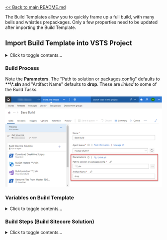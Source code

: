 [<< Back to main README.md](../README.md)

The Build Templates allow you to quickly frame up a full build, with many bells and whistles prepackages. Only a few properties need to be updated after importing the Build Template.

## Import Build Template into VSTS Project

<details><summary>Click to toggle contents...</summary>

From a VSTS instance:

1. First, you need to get the **Project ID**.
   1. Log in to the VSTS project from a browser.
   2. Once authenticated, visit **https://\<VSTS Project URL\>/_apis/projects** in a browser window.
   3. This will output all current projects in **JSON** format. Look for the project with the proper **"Name"**, then find the corresponding **"id"** property, remember this. 
2. Navigate to the desired template in your local repository at `~\BuildTemplates\`
   1. For **IaaS/VMs** builds, use ***sitecore.vsts.build.IaaS.json***
   2. For **PaaS** builds, use ***TBD***
3. Edit this **\*.json** file
4. Scroll all the way to the bottom and find the **"project"** property.
   1. Modify the **"id"** property to match the GUID you found in step **1** above.
5. Save your modified **\*.json** file.
6. From VSTS online, navigate to the Builds page (Page name: **Build pipelines**)
![Import Build](../ReadMeImages/ImportBuild.png)
7. Click **"+ Import"**
8. Click **"Browse..."**
9. Click **"Import"**
10. When the build definition loads, it will require some attention.
    1. **Process**
       1. Change name: Remove **"-import"** from the end of the name. For example, **"Base Build"**.
	   2. Select the proper **"Agent queue"**. This will likely be **"Hosted VS2017"**.
    2. **Get sources**
       1. It _should_ automatically select the current projects **VSTS Git** repo when you select this task. If not, select the proper **source**.
	   2. Verify it is pulling from the proper branch, **master** by default.
11. Click **"Save & queue > Save"**
    1. No folder selection is required.
    2. No comment is required.
	
This build template assumed you will be using **TDS Classic** and enable **Update Packages** (preferrably of _Items Only_) for your deployment. It also assumes that the output of the TDS project (targeted Web Project) is used as the primary artifact to promote to all environments. _The TDS Classic output of the web project produces more consistent configuration transformations._

</details>

### Build Process

Note the **Parameters**. The "Path to solution or packages.config" defaults to **\*\*\\*.sln** and "Artifact Name" defaults to **drop**. These are *linked* to some of the Build Tasks.

![Build Parameters](../ReadMeImages/BuildParameters.png)

### Variables on Build Template

<details><summary>Click to toggle contents...</summary>

![Build Variables](../ReadMeImages/BuildVariables.png)

---

#### BuildPlatform
*   Default Value: **Any CPU**
*   This will likely not change

---

#### BuildConfiguration
*   Default Value: **Release**
*   This is the Solution Configuration you are targeting for VSTS builds. Release is _preferred_, though another may be accurate for your instance.

---

#### CullProjectFiles
*   Default Value: **False**
*   Dependent on: **EnableGitDeltaDeploy**
*   Possible Values: True or False
*   This is used with GitDeltaDeploys. It reduces the number of files included in the output to only changed files depending on GitDeltaDeploy configuration.

---

#### EnableGitDeltaDeploy
*   Default Value: **False**
*   Possible Values: True or False
*   To use this setting, be sure to add the [GitDeltaDeploy NuGet package](https://www.nuget.org/packages/Hedgehog.TDS.BuildExtensions.GitDeltaDeploy/) to all TDS projects. 

---

#### LastDeploymentGitTagname
*   Default Value: **"ProductionRelease"**
*   Dependent on: **EnableGitDeltaDeploy**
*   This is the tag that GitDeltaDeploy will reference when it performs it's delta of items and files. It will only include changed items/files between the current build and the commit with this tag.

---

#### LastProductionReleaseCommitId
*   Default Value: **(none)**
*   Dependent on: **EnableGitDeltaDeploy**
*   Instead of using the **LastDeploymentGitTagname**, you may instead wish to target a specific commit. Note: You will need to update the MS Build arguments to use a commit id instead of a tag name.

---

#### system.debug
*   Default Value: **true**
*   Possible Values: true or false
*   If true, this increases the verbosity of the build log output.

---

#### TDS_Key
*   Default Value: **"KEY"**
*   Enter your organizations TDS Classic Key in this field to allow the build server to perform a build via TDS Classic.

---

#### TDS_OWNER
*   Default Value: **"OWNER"**
*   Enter your organizations TDS Classic Owner in this field to allow the build server to perform a build via TDS Classic.

---

</details>

### Build Steps (Build Sitecore Solution)

<details><summary>Click to toggle contents...</summary>

![Build Steps](../ReadMeImages/BuildSteps.png)

---

#### Download GeekHive Scripts
*   Fields: No fields require attention.
*   This is an inline PowerShell script that pulls down the contents of https://github.com/GeekHive/SitecoreVSTS for use on the build. This step is **critical** if you wish to use these scripts further in the process: in further Build Steps or with the templated [Release Task Groups](../ReleaseTaskGroups/README.md).

---

#### NuGet restore \*\*\\*.sln
*   Fields: Likely that no fields require attention.
*   This pulls in all NuGet packages based on the individual **packages.config** files referenced by each project.

---

#### Build solution \*\*\\*.sln
*   Fields: 
    *   Visual Studio Version
	    *   Default Value: Visual Studio 2017
	    *   If you are building our your project on an earlier version, update to be correct.
	*   MSBuild Arguments
	    *   Default Value: /p:OutDir=$(Build.ArtifactStagingDirectory) /p:SkipInvalidConfigurations=true /p:LastDeploymentGitTagName=$(LastDeploymentGitTagName) /p:CustomGitDeltaDeploy=$(EnableGitDeltaDeploy) /p:CullProjectFiles=$(CullProjectFiles)
		*   Most of the arguments are driven by Build Variables, but you may want to modify "LastDeploymentGitTagName=$(LastDeploymentGitTagName)" if you instead choose to use "LastDeploymentGitCommitID=&(LastProductionReleaseCommitId)" instead and then update the Build Variable "LastProductionReleaseCommitId". If GitDeltaDeploy is not used, clear the LastDeployment* variables values and set "EnableGitDeltaDeploy" to "False".
*   This task builds the solution. Note, we typically rely on the output of the TDS project that points to the primary Web Project as our promoted build output.

---

#### Delete files from $(Build.ArtifactStagingDirectory)
*   Fields: 
    *   Contents
	    *   Default Value: *.dll *.pdb *.config *.xml App_Config
	    *   Enter the files you wish to remove from the promoted build artifact.
*   This task simply cuts down on the size of the promoted artifact. It isn't critical, but makes for a more slimmed down artifact.

---

#### Remove Files From TDS Packages
*   Fields: 
    *   Script Path
	    *   Default Value: $(Build.ArtifactStagingDirectory)\\SitecoreVSTS\\Scripts\\Build\\RemoveFilesFromTDSPackage.ps1
	    *   Likely no changes needed
	*   Arguments
	    *   Default Value: -pathToPackages "$(Build.ArtifactStagingDirectory)\_Packages"
		*   Likely no changes needed
*   Automatically, recursively seeks out *.update files and removes an files from the ~\bin directories.

---

#### Publish Artifact: drop
*   Fields: Likely that no fields require attention.
*   This step promotes the artifacts to VSTS cloud for later consumption by Release Tasks, per environment.

---

</details>